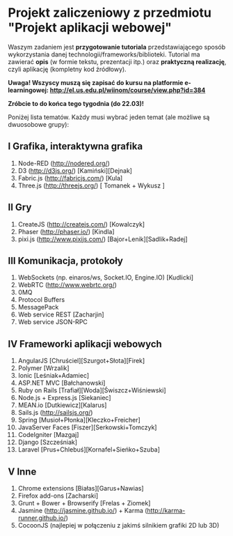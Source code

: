 # Projekt zaliczeniowy z przedmiotu "Projekt aplikacji webowej"

Waszym zadaniem jest **przygotowanie tutoriala** przedstawiającego sposób wykorzystania danej technologii/frameworks/biblioteki.
Tutorial ma zawierać **opis** (w formie tekstu, prezentacji itp.) oraz **praktyczną realizację**, czyli aplikację (kompletny kod źródłowy).

**Uwaga! Wszyscy muszą się zapisać do kursu na platformie e-learningowej: http://el.us.edu.pl/wiinom/course/view.php?id=384**

**Zróbcie to do końca tego tygodnia (do 22.03)!**

Poniżej lista tematów. Każdy musi wybrać jeden temat (ale możliwe są dwuosobowe grupy):

## I Grafika, interaktywna grafika
1. Node-RED (http://nodered.org/)
2. D3 (http://d3js.org/) [Kamiński][Dejnak]
3. Fabric.js (http://fabricjs.com/) [Kula]
4. Three.js (http://threejs.org/) [ Tomanek + Wykusz ]

## II Gry
1. CreateJS (http://createjs.com/) [Kowalczyk]
2. Phaser (http://phaser.io/) [Kindla]
3. pixi.js (http://www.pixijs.com/) [Bajor+Lenik][Sadlik+Radej]

## III Komunikacja, protokoły
1. WebSockets (np. einaros/ws, Socket.IO, Engine.IO) [Kudlicki]
2. WebRTC (http://www.webrtc.org/)
3. 0MQ
4. Protocol Buffers
5. MessagePack
6. Web service REST [Zacharjin]
7. Web service JSON-RPC

## IV Frameworki aplikacji webowych
1. AngularJS [Chruściel][Szurgot+Słota][Firek]
2. Polymer [Wrzalik]
3. Ionic [Leśniak+Adamiec]
4. ASP.NET MVC [Bałchanowski]
5. Ruby on Rails [Trafiał][Woda][Świszcz+Wiśniewski]
6. Node.js + Express.js [Siekaniec]
7. MEAN.io [Dutkiewicz][Kalarus]
8. Sails.js (http://sailsjs.org/)
9. Spring [Musioł+Płonka][Kleczko+Freicher]
10. JavaServer Faces [Fiszer][Serkowski+Tomczyk]
11. CodeIgniter [Mazgaj]
12. Django [Szcześniak]
13. Laravel [Prus+Chlebuś][Kornafel+Sieńko+Szuba]

## V Inne
1. Chrome extensions [Białas][Garus+Nawias]
2. Firefox add-ons [Zacharski]
3. Grunt + Bower + Browserify [Frelas + Ziomek]
4. Jasmine (http://jasmine.github.io/) + Karma (http://karma-runner.github.io/)
5. CocoonJS (najlepiej w połączeniu z jakimś silnikiem grafiki 2D lub 3D)
